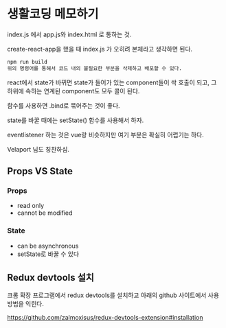 # 생활코딩 메모하기

index.js 에서 app.js와 index.html 로 통하는 것.

create-react-app을 했을 때 index.js 가 오히려 본체라고 생각하면 된다.

```zsh
npm run build
위의 명령어를 통해서 코드 내의 불필요한 부분을 삭제하고 배포할 수 있다.
```



react에서 state가 바뀌면 state가 들어가 있는 component들이 싹 호출이 되고, 그 하위에 속하는 연계된 component도 모두 콜이 된다.

함수를 사용하면 .bind로 묶어주는 것이 좋다.

state를 바꿀 때에는 setState() 함수를 사용해서 하자.



eventlistener 하는 것은 vue랑 비슷하지만 여기 부분은 확실히 어렵기는 하다.

Velaport 님도 칭찬하심.

## Props VS State

### Props

- read only
- cannot be modified

### State

- can be asynchronous
- setState로 바꿀 수 있다



## Redux devtools 설치

크롬 확장 프로그램에서 redux devtools를 설치하고 아래의 github 사이트에서 사용 방법을 익힌다.

https://github.com/zalmoxisus/redux-devtools-extension#installation